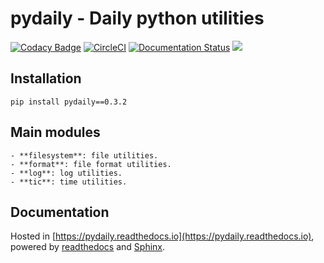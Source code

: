 **pydaily - Daily python utilities**
============
[![Codacy Badge](https://api.codacy.com/project/badge/Grade/8e2dbb9defe6410793beed44f22783d2)](https://app.codacy.com/app/PingjunChen/pydaily?utm_source=github.com&utm_medium=referral&utm_content=PingjunChen/pydaily&utm_campaign=Badge_Grade_Dashboard)
[![CircleCI](https://circleci.com/gh/PingjunChen/pydaily.svg?style=svg)](https://circleci.com/gh/PingjunChen/pydaily)
[![Documentation Status](https://readthedocs.org/projects/pydaily/badge/?version=latest)](https://pydaily.readthedocs.io/en/latest/?badge=latest)
![](https://img.shields.io/github/stars/PingjunChen/pydaily.svg)

Installation
------------
```alpha
pip install pydaily==0.3.2
```

Main modules
------------
    - **filesystem**: file utilities.
    - **format**: file format utilities.
    - **log**: log utilities.
    - **tic**: time utilities.

Documentation
------------
Hosted in [https://pydaily.readthedocs.io](https://pydaily.readthedocs.io), powered by [readthedocs](https://readthedocs.org) and
[Sphinx](http://www.sphinx-doc.org).
